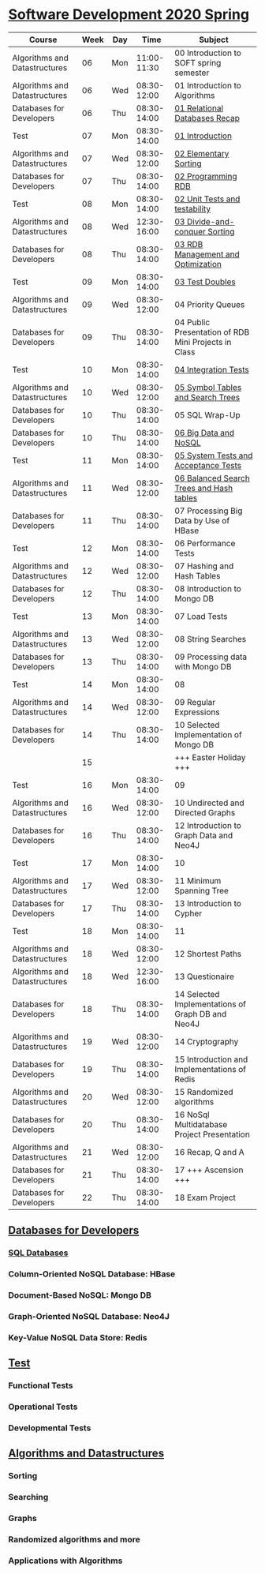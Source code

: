 # [Software Development 2020 Spring](https://datsoftlyngby.github.io/soft2020spring/)

| Course                        | Week | Day | Time        | Subject                                                                                                   |
| ----------------------------- | ---- | --- | ----------- | --------------------------------------------------------------------------------------------------------- |
| Algorithms and Datastructures | 06   | Mon | 11:00-11:30 | 00 Introduction to SOFT spring semester                                                                   |
| Algorithms and Datastructures | 06   | Wed | 08:30-12:00 | 01 Introduction to Algorithms                                                                             |
| Databases for Developers      | 06   | Thu | 08:30-14:00 | [01 Relational Databases Recap](Databases/SQL/relational_databases_recap.md)                              |
| Test                          | 07   | Mon | 08:30-14:00 | [01 Introduction](Test/Functional/introduction.md)                                                        |
| Algorithms and Datastructures | 07   | Wed | 08:30-12:00 | [02 Elementary Sorting](Algorithms/Sorting/elementary_sorting.md)                                         |
| Databases for Developers      | 07   | Thu | 08:30-14:00 | [02 Programming RDB](Databases/SQL/programming_rdb.md)                                                    |
| Test                          | 08   | Mon | 08:30-14:00 | [02 Unit Tests and testability](Test/Functional/unit_tests_and_testability.md)                            |
| Algorithms and Datastructures | 08   | Wed | 12:30-16:00 | [03 Divide-and-conquer Sorting](Algorithms/Sorting/divide-and-conquer_sorting.md)                         |
| Databases for Developers      | 08   | Thu | 08:30-14:00 | [03 RDB Management and Optimization](Databases/SQL/rdb_management_and_optimization.md)                    |
| Test                          | 09   | Mon | 08:30-14:00 | [03 Test Doubles](Test/Functional/test_doubles.md)                                                        |
| Algorithms and Datastructures | 09   | Wed | 08:30-12:00 | 04 Priority Queues                                                                                        |
| Databases for Developers      | 09   | Thu | 08:30-14:00 | 04 Public Presentation of RDB Mini Projects in Class                                                      |
| Test                          | 10   | Mon | 08:30-14:00 | [04 Integration Tests](Functional/integration_tests.md)                                                   |
| Algorithms and Datastructures | 10   | Wed | 08:30-12:00 | [05 Symbol Tables and Search Trees](Algorithms/Searching/symbol_tables_and_search_trees.md)               |
| Databases for Developers      | 10   | Thu | 08:30-14:00 | 05 SQL Wrap-Up                                                                                            |
| Databases for Developers      | 10   | Thu | 08:30-14:00 | [06 Big Data and NoSQL](NoSQL/ColumnOriented/big_data_and_nosql.md)                                       |
| Test                          | 11   | Mon | 08:30-14:00 | [05 System Tests and Acceptance Tests](Functional/integration_test_cont)                                  |
| Algorithms and Datastructures | 11   | Wed | 08:30-12:00 | [06 Balanced Search Trees and Hash tables](Algorithms/Searching/balanced_search_trees_and_hash_tables.md) |
| Databases for Developers      | 11   | Thu | 08:30-14:00 | 07 Processing Big Data by Use of HBase                                                                    |
| Test                          | 12   | Mon | 08:30-14:00 | 06 Performance Tests                                                                                      |
| Algorithms and Datastructures | 12   | Wed | 08:30-12:00 | 07 Hashing and Hash Tables                                                                                |
| Databases for Developers      | 12   | Thu | 08:30-14:00 | 08 Introduction to Mongo DB                                                                               |
| Test                          | 13   | Mon | 08:30-14:00 | 07 Load Tests                                                                                             |
| Algorithms and Datastructures | 13   | Wed | 08:30-12:00 | 08 String Searches                                                                                        |
| Databases for Developers      | 13   | Thu | 08:30-14:00 | 09 Processing data with Mongo DB                                                                          |
| Test                          | 14   | Mon | 08:30-14:00 | 08                                                                                                        |
| Algorithms and Datastructures | 14   | Wed | 08:30-12:00 | 09 Regular Expressions                                                                                    |
| Databases for Developers      | 14   | Thu | 08:30-14:00 | 10 Selected Implementation of Mongo DB                                                                    |
|                               | 15   |     |             | +++ Easter Holiday +++                                                                                    |
| Test                          | 16   | Mon | 08:30-14:00 | 09                                                                                                        |
| Algorithms and Datastructures | 16   | Wed | 08:30-12:00 | 10 Undirected and Directed Graphs                                                                         |
| Databases for Developers      | 16   | Thu | 08:30-14:00 | 12 Introduction to Graph Data and Neo4J                                                                   |
| Test                          | 17   | Mon | 08:30-14:00 | 10                                                                                                        |
| Algorithms and Datastructures | 17   | Wed | 08:30-12:00 | 11 Minimum Spanning Tree                                                                                  |
| Databases for Developers      | 17   | Thu | 08:30-14:00 | 13 Introduction to Cypher                                                                                 |
| Test                          | 18   | Mon | 08:30-14:00 | 11                                                                                                        |
| Algorithms and Datastructures | 18   | Wed | 08:30-12:00 | 12 Shortest Paths                                                                                         |
| Algorithms and Datastructures | 18   | Wed | 12:30-16:00 | 13 Questionaire                                                                                           |
| Databases for Developers      | 18   | Thu | 08:30-14:00 | 14 Selected Implementations of Graph DB and Neo4J                                                         |
| Algorithms and Datastructures | 19   | Wed | 08:30-12:00 | 14 Cryptography                                                                                           |
| Databases for Developers      | 19   | Thu | 08:30-14:00 | 15 Introduction and Implementations of Redis                                                              |
| Algorithms and Datastructures | 20   | Wed | 08:30-12:00 | 15 Randomized algorithms                                                                                  |
| Databases for Developers      | 20   | Thu | 08:30-14:00 | 16 NoSql Multidatabase Project Presentation                                                               |
| Algorithms and Datastructures | 21   | Wed | 08:30-12:00 | 16 Recap, Q and A                                                                                         |
| Databases for Developers      | 21   | Thu | 08:30-14:00 | 17 +++ Ascension +++                                                                                      |
| Databases for Developers      | 22   | Thu | 08:30-14:00 | 18 Exam Project                                                                                           |

## [Databases for Developers](Databases/databases_notes.md)

### [SQL Databases](Databases/sql_notes.md)

### Column-Oriented NoSQL Database: HBase

### Document-Based NoSQL: Mongo DB

### Graph-Oriented NoSQL Database: Neo4J

### Key-Value NoSQL Data Store: Redis

## [Test](Test/test_notes.md)

### Functional Tests

### Operational Tests

### Developmental Tests

## [Algorithms and Datastructures](Algorithms/algorithm_notes.md)

### Sorting

### Searching

### Graphs

### Randomized algorithms and more

### Applications with Algorithms
